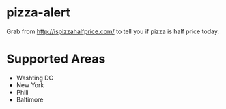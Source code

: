 # pizza-alert
Grab from http://ispizzahalfprice.com/ to tell you if pizza is half price today.

# Supported Areas

- Washting DC
- New York
- Phili
- Baltimore
